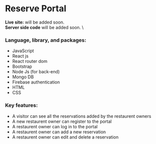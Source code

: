 # Reserve Portal

**Live site:** will be added soon.\
**Server side code** will be added soon. \

### Language, library, and packages:
- JavaScript
- React js
- React router dom
- Bootstrap
- Node Js (for back-end)
- Mongo DB
- Firebase authentication
- HTML
- CSS

### Key features:
- A visitor can see all the reservations added by the restaurent owners
- A new restaurent owner can register to the portal
- A restaurent owner can log in to the portal
- A restaurent owner can add a new reservation
- A restaurent owner can edit and delete a reservation